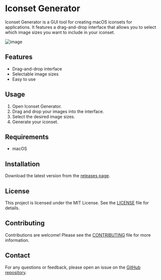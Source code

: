 # Iconset Generator

Iconset Generator is a GUI tool for creating macOS iconsets for applications. It features a drag-and-drop interface that allows you to select which image sizes you want to include in your iconset.

![image](https://github.com/user-attachments/assets/210f3414-066c-4af1-a7e9-7bd2ca71fdfe)

## Features

- Drag-and-drop interface
- Selectable image sizes
- Easy to use

## Usage

1. Open Iconset Generator.
2. Drag and drop your images into the interface.
3. Select the desired image sizes.
4. Generate your iconset.

## Requirements

- macOS

## Installation

Download the latest version from the [releases page](https://github.com/yourusername/iconset-generator/releases).

## License

This project is licensed under the MIT License. See the [LICENSE](LICENSE) file for details.

## Contributing

Contributions are welcome! Please see the [CONTRIBUTING](CONTRIBUTING.md) file for more information.

## Contact

For any questions or feedback, please open an issue on the [GitHub repository](https://github.com/yourusername/iconset-generator).

